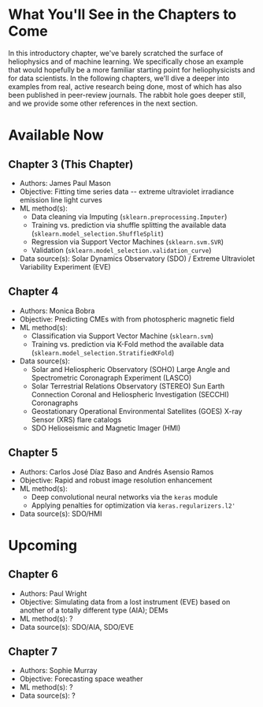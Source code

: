 What You'll See in the Chapters to Come
====================

In this introductory chapter, we've barely scratched the surface of heliophysics and of machine learning. We specifically chose an example that would hopefully be a more familiar starting point for heliophysicists and for data scientists. In the following chapters, we'll dive a deeper into examples from real, active research being done, most of which has also been published in peer-review journals. The rabbit hole goes deeper still, and we provide some other references in the next section. 

# Available Now

## Chapter 3 (This Chapter)
* Authors: James Paul Mason
* Objective: Fitting time series data -- extreme ultraviolet irradiance emission line light curves
* ML method(s): 
    * Data cleaning via Imputing (`sklearn.preprocessing.Imputer`)
    * Training vs. prediction via shuffle splitting the available data (`sklearn.model_selection.ShuffleSplit`)
    * Regression via Support Vector Machines (`sklearn.svm.SVR`)
    * Validation (`sklearn.model_selection.validation_curve`)
* Data source(s): Solar Dynamics Observatory (SDO) / Extreme Ultraviolet Variability Experiment (EVE)

## Chapter 4
* Authors: Monica Bobra
* Objective: Predicting CMEs with from photospheric magnetic field
* ML method(s): 
    * Classification via Support Vector Machine (`sklearn.svm`)
    * Training vs. prediction via K-Fold method the available data (`sklearn.model_selection.StratifiedKFold`)
* Data source(s): 
    * Solar and Heliospheric Observatory (SOHO) Large Angle and Spectrometric Coronagraph Experiment (LASCO)
    * Solar Terrestrial Relations Observatory (STEREO) Sun Earth Connection Coronal and Heliospheric Investigation (SECCHI) Coronagraphs
    * Geostationary Operational Environmental Satellites (GOES) X-ray Sensor (XRS) flare catalogs
    * SDO Helioseismic and Magnetic Imager (HMI)

## Chapter 5
* Authors: Carlos José Díaz Baso and Andrés Asensio Ramos
* Objective: Rapid and robust image resolution enhancement 
* ML method(s): 
    * Deep convolutional neural networks via the `keras` module
    * Applying penalties for optimization via `keras.regularizers.l2'`
* Data source(s): SDO/HMI

# Upcoming

## Chapter 6
* Authors: Paul Wright
* Objective: Simulating data from a lost instrument (EVE) based on another of a totally different type (AIA); DEMs
* ML method(s): ? 
* Data source(s): SDO/AIA, SDO/EVE

## Chapter 7
* Authors: Sophie Murray
* Objective: Forecasting space weather
* ML method(s): ?
* Data source(s): ? 